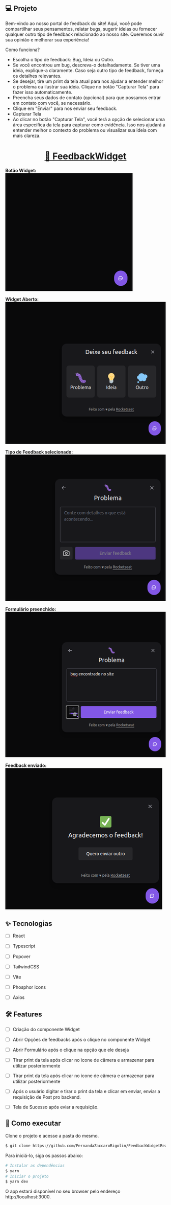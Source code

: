 ## 💻 Projeto

Bem-vindo ao nosso portal de feedback do site! Aqui, você pode compartilhar seus pensamentos, relatar bugs, sugerir ideias ou fornecer qualquer outro tipo de feedback relacionado ao nosso site. Queremos ouvir sua opinião e melhorar sua experiência!

Como funciona?
* Escolha o tipo de feedback: Bug, Ideia ou Outro.
* Se você encontrou um bug, descreva-o detalhadamente. Se tiver uma ideia, explique-a claramente. Caso seja outro tipo de feedback, forneça os detalhes relevantes.
* Se desejar, tire um print da tela atual para nos ajudar a entender melhor o problema ou ilustrar sua ideia. Clique no botão "Capturar Tela" para fazer isso automaticamente.
* Preencha seus dados de contato (opcional) para que possamos entrar em contato com você, se necessário.
* Clique em "Enviar" para nos enviar seu feedback.
* Capturar Tela
* Ao clicar no botão "Capturar Tela", você terá a opção de selecionar uma área específica da tela para capturar como evidência. Isso nos ajudará a entender melhor o contexto do problema ou visualizar sua ideia com mais clareza.

<h1 align="center">
    <a href="https://feedback-widget-web-two.vercel.app/">🔗 FeedbackWidget</a>
</h1>

<strong>Botão Widget:</strong>
<br/>
<img src="src/assets/github/WidgetClose.png" alt="Botão Widget"/>

<strong>Widget Aberto:</strong>
<br/>
<img src="src/assets/github/Options.png" alt="Opções"/>

<strong>Tipo de Feedback selecionado:</strong>
<br/>
<img src="src/assets/github/OptionSelected.png" alt="Opção selecionada"/>

<strong>Formulário preenchido:</strong>
<br/>
<img src="src/assets/github/Form.png" alt="Formulário preenchido com texto e imagem"/>

<strong>Feedback enviado:</strong>
<br/>
<img src="src/assets/github/Success.png" alt="Modal de Sucesso"/>
    
## ✨ Tecnologias

-   [ ] React
-   [ ] Typescript
-   [ ] Popover
-   [ ] TailwindCSS
-   [ ] Vite
-   [ ] Phosphor Icons
-   [ ] Axios


## :hammer_and_wrench: Features 

-   [ ] Criação do componente Widget
-   [ ] Abrir Opções de feedbacks após o clique no componente Widget
-   [ ] Abrir Formulário após o clique na opção que ele deseja
-   [ ] Tirar print da tela após clicar no ìcone de câmera e armazenar para utilizar posteriormente
-   [ ] Tirar print da tela após clicar no ìcone de câmera e armazenar para utilizar posteriormente
-   [ ] Após o usuário digitar e tirar o print da tela e clicar em enviar, enviar a requisição de Post pro backend.
-   [ ] Tela de Sucesso após eviar a requisição.



## 🚀 Como executar

Clone o projeto e acesse a pasta do mesmo.

```bash
$ git clone https://github.com/FernandaZaccaroRigolin/FeedbackWidgetReact

```

Para iniciá-lo, siga os passos abaixo:
```bash
# Instalar as dependências
$ yarn
# Iniciar o projeto
$ yarn dev
```
O app estará disponível no seu browser pelo endereço http://localhost:3000.
